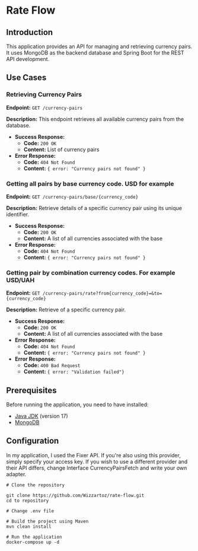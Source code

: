 # Rate Flow

## Introduction

This application provides an API for managing and retrieving currency pairs. It uses MongoDB as the backend database and Spring Boot for the REST API development.

## Use Cases

### Retrieving Currency Pairs

**Endpoint:** `GET /currency-pairs`

**Description:** This endpoint retrieves all available currency pairs from the database.

- **Success Response:**
    - **Code:** `200 OK`
    - **Content:** List of currency pairs
- **Error Response:**
    - **Code:** `404 Not Found`
    - **Content:** `{ error: "Currency pairs not found" }`

### Getting all pairs by base currency code. USD for example

**Endpoint:** `GET /currency-pairs/base/{currency_code}`

**Description:** Retrieve details of a specific currency pair using its unique identifier.

- **Success Response:**
    - **Code:** `200 OK`
    - **Content:** A list of all currencies associated with the base
- **Error Response:**
    - **Code:** `404 Not Found`
    - **Content:** `{ error: "Currency pairs not found" }`

### Getting pair by combination currency codes. For example USD/UAH

**Endpoint:** `GET /currency-pairs/rate?from{currency_code}=&to={currency_code}`

**Description:** Retrieve of a specific currency pair.

- **Success Response:**
    - **Code:** `200 OK`
    - **Content:** A list of all currencies associated with the base
- **Error Response:**
    - **Code:** `404 Not Found`
    - **Content:** `{ error: "Currency pairs not found" }`
- **Error Response:**
  - **Code:** `400 Bad Request`
  - **Content:** `{ error: "Validation failed"}`

    
## Prerequisites

Before running the application, you need to have installed:

- [Java JDK](https://www.oracle.com/java/technologies/javase-jdk11-downloads.html) (version 17)
- [MongoDB](https://www.mongodb.com/try/download/community)

## Configuration
In my application, I used the Fixer API. If you're also using this provider, simply specify your access key. If you wish to use a different provider and their API differs, change Interface CurrencyPairsFetch and write your own adapter.

```properties
# Clone the repository

git clone https://github.com/Wizzartoz/rate-flow.git
cd to repository

# Change .env file

# Build the project using Maven
mvn clean install

# Run the application
docker-compose up -d